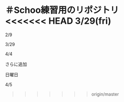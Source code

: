 ＃Schoo練習用のリポジトリ
<<<<<<< HEAD
3/29(fri)
=======
2/9

3/29

4/4

さらに追加

日曜日

4/5
>>>>>>> origin/master
